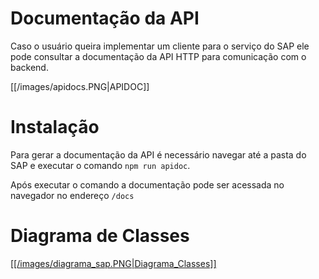 # Documentação da API

Caso o usuário queira implementar um cliente para o serviço do SAP ele pode consultar a documentação da API HTTP para comunicação com o backend.

[[/images/apidocs.PNG|APIDOC]]

# Instalação

Para gerar a documentação da API é necessário navegar até a pasta do SAP e executar o comando `npm run apidoc`.

Após executar o comando a documentação pode ser acessada no navegador no endereço `/docs`

# Diagrama de Classes

[[[/images/diagrama_sap.PNG|Diagrama_Classes]]](https://github.com/1cgeo/sap/wiki/images/diagrama_sap.PNG)